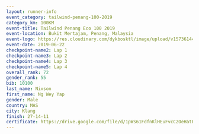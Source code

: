 ```yaml
--- 
layout: runner-info 
event_category: tailwind-penang-100-2019 
category_km: 100KM 
event-title: Tailwind Penang Eco 100 2019 
event-location: Bukit Mertajam, Penang, Malaysia 
event-logo: https://res.cloudinary.com/dykbosktl/image/upload/v1573614442/Logo/Logo_gqlzi3.jpg 
event-date: 2019-06-22 
checkpoint-name2: Lap 1 
checkpoint-name3: Lap 2 
checkpoint-name4: Lap 3 
checkpoint-name5: Lap 4 
overall_rank: 72
gender_rank: 55
bib: 10100
last_name: Nixson
first_name: Ng Wey Yap
gender: Male
country: MAS
city: Klang
finish: 27-14-11
certificate: https://drive.google.com/file/d/1pWs61FdfnKlHEuFvcC2OeHatFLaYnSVC/view?usp=sharing
--- 
```

